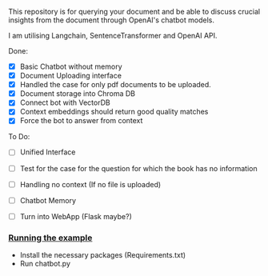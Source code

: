This repository is for querying your document
and be able to discuss crucial insights from the document
through OpenAI's chatbot models.


I am utilising Langchain, SentenceTransformer and OpenAI API.

Done:
- [x] Basic Chatbot without memory
- [x] Document Uploading interface
- [x] Handled the case for only pdf documents to be uploaded.
- [x] Document storage into Chroma DB
- [x] Connect bot with VectorDB
- [x] Context embeddings should return good quality matches
- [x] Force the bot to answer from context

To Do:
- [ ] Unified Interface
- [ ] Test for the case for the question for which the book has no information 
- [ ] Handling no context (If no file is uploaded)
- [ ] Chatbot Memory
- [ ] Turn into WebApp (Flask maybe?)


### <u>Running the example</u>
- Install the necessary packages (Requirements.txt)
- Run chatbot.py


